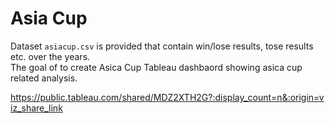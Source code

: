 # Asia Cup
Dataset `asiacup.csv` is provided that contain win/lose results, tose results etc. over the years.  
The goal of to create Asica Cup Tableau dashbaord showing asica cup related analysis.

https://public.tableau.com/shared/MDZ2XTH2G?:display_count=n&:origin=viz_share_link
